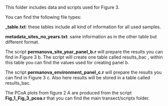This folder includes data and scripts used for Figure 3.

You can find the following file types:


 **_table.txt**:  these tables include all kind of information for all used samples.

**metadata_sites_no_years.txt**: same information as in the other table but different format.


The script **permanova_site_year_panel_b.r** will prepare the results you can find in Figure 3 b. The script will create one table called results_bac , within this table you can find the values used for creating panel b.

The script  **permanova_environment_panel_c.r** will prepare the results you can find in Figure 3 c. Also here results will be stored in a table called results_bac.

The PCoA plots from figure 2 A are produced from the script **Fig_1_Fig_3_pcoa.r** that you can find the main transect/scripts folder.  





